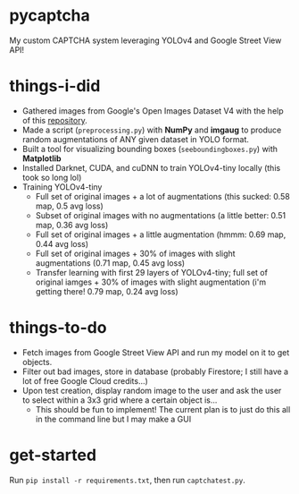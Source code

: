 # pycaptcha
My custom CAPTCHA system leveraging YOLOv4 and Google Street View API!

# things-i-did
- Gathered images from Google's Open Images Dataset V4 with the help of this [repository](https://github.com/theAIGuysCode/OIDv4_ToolKit).
- Made a script (`preprocessing.py`) with **NumPy** and **imgaug** to produce random augmentations of ANY given dataset in YOLO format.
- Built a tool for visualizing bounding boxes (`seeboundingboxes.py`) with **Matplotlib**
- Installed Darknet, CUDA, and cuDNN to train YOLOv4-tiny locally (this took so long lol)
- Training YOLOv4-tiny
  - Full set of original images + a lot of augmentations (this sucked: 0.58 map, 0.5 avg loss)
  - Subset of original images with no augmentations (a little better: 0.51 map, 0.36 avg loss)
  - Full set of original images + a little augmentation (hmmm: 0.69 map, 0.44 avg loss)
  - Full set of original images + 30% of images with slight augmentations (0.71 map, 0.45 avg loss)
  - Transfer learning with first 29 layers of YOLOv4-tiny; full set of original iamges + 30% of images with slight augmentation (i'm getting there! 0.79 map, 0.24 avg loss)

# things-to-do
- Fetch images from Google Street View API and run my model on it to get objects.
- Filter out bad images, store in database (probably Firestore; I still have a lot of free Google Cloud credits...)
- Upon test creation, display random image to the user and ask the user to select within a 3x3 grid where a certain object is...
  - This should be fun to implement! The current plan is to just do this all in the command line but I may make a GUI

# get-started
Run `pip install -r requirements.txt`, then run `captchatest.py`.
